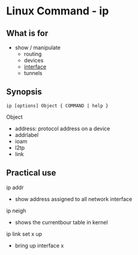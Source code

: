 # Linux Command - ip

## What is for

- show / manipulate
  - routing
  - devices
  - [interface](computer-network-network-interface.md)
  - tunnels

## Synopsis

`ip [options] Object { COMMAND | help }`

Object

- address: protocol address on a device
- addrlabel
- ioam
- l2tp
- link

## Practical use

ip addr

- show address assigned to all network interface

ip neigh

- shows the currentbour table in kernel

ip link set x up

- bring up interface x